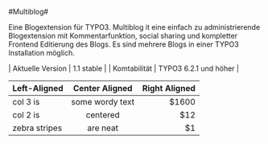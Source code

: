 #Multiblog#

Eine Blogextension für TYPO3. 
Multiblog it eine einfach zu administrierende Blogextension mit Kommentarfunktion, social sharing und kompletter Frontend Editierung des Blogs. Es sind mehrere Blogs in einer TYPO3 Installation möglich.

| Aktuelle Version | 1.1 stable |
| Komtabilität | TYPO3 6.2.1 und höher |


| Left-Aligned  | Center Aligned  | Right Aligned |
| :------------ |:---------------:| -----:|
| col 3 is      | some wordy text | $1600 |
| col 2 is      | centered        |   $12 |
| zebra stripes | are neat        |    $1 |
